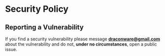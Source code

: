 # Security Policy

## Reporting a Vulnerability

If you find a security vulnerability please message **draconware@gmail.com** about the vulnerability and do not, **under no circumstances**, open a public issue.
